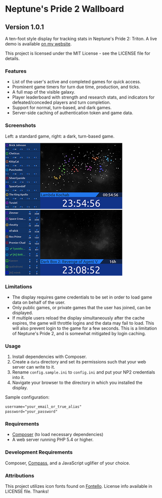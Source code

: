 # Neptune's Pride 2 Wallboard #
## Version 1.0.1 ##
A ten-foot style display for tracking stats in Neptune's Pride 2: Triton. A live
demo is available [on my website](http://www.brandonjd.net/np2/).

This project is licensed under the MIT License - see the LICENSE file for
details.

### Features ###
* List of the user's active and completed games for quick access.
* Prominent game timers for turn due time, production, and ticks.
* A full map of the visible galaxy.
* Player leaderboard with strength and research stats, and indicators for
  defeated/conceded players and turn completion.
* Support for normal, turn-based, and dark games.
* Server-side caching of authentication token and game data.

### Screenshots ###
Left: a standard game, right: a dark, turn-based game.

![Screenshot](scr_std.png "Normal game") ![Screenshot](scr_dark.png "Dark game")

### Limitations ###
* The display requires game credentials to be set in order to load game data on
  behalf of the user.
* Only public games, or private games that the user has joined, can be
  displayed.
* If multiple users reload the display simultaneously after the cache expires,
  the game will throttle logins and the data may fail to load. This will also
	prevent login to the game for a few seconds. This is a limitation of
	Neptune's Pride 2, and is somewhat mitigated by login caching.

### Usage ###
1. Install dependencies with Composer.
2. Create a `data` directory and set its permissions such that your web server
   can write to it.
3. Rename `config.sample.ini` to `config.ini` and put your NP2 credentials into
   it.
4. Navigate your browser to the directory in which you installed the display.

Sample configuration:
```
username="your_email_or_true_alias"
password="your_password"
```

### Requirements ###
* [Composer](https://getcomposer.org/) (to load necessary dependencies)
* A web server running PHP 5.4 or higher.

### Development Requirements ###
Composer, [Compass](http://compass-style.org/), and a JavaScript uglifier of
your choice.

### Attributions ###
This project utilizes icon fonts found on [Fontello](http://fontello.com).
License info available in LICENSE file. Thanks!
